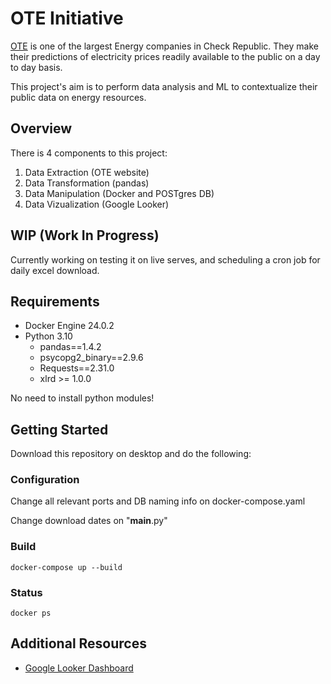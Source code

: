 # OTE Initiative

[OTE](https://www.ote-cr.cz/en/welcome?set_language=en) is one of the largest Energy companies in Check Republic. They make their predictions of electricity prices readily available to the public on a day to day basis.

This project's aim is to perform data analysis and ML to contextualize their public data on energy resources.

## Overview 

There is 4 components to this project: 

1. Data Extraction (OTE website) 
2. Data Transformation (pandas) 
3. Data Manipulation (Docker and POSTgres DB)
4. Data Vizualization (Google Looker)

## WIP (Work In Progress)

Currently working on testing it on live serves, and scheduling a cron job for daily excel download.

## Requirements

* Docker Engine 24.0.2
* Python 3.10
    - pandas==1.4.2
    - psycopg2_binary==2.9.6
    - Requests==2.31.0
    - xlrd >= 1.0.0

No need to install python modules! 

## Getting Started

Download this repository on desktop and do the following: 

### Configuration

Change all relevant ports and DB naming info on docker-compose.yaml 

Change download dates on "__main__.py"

### Build

```
docker-compose up --build
```

### Status 
```
docker ps 
```

## Additional Resources

- [Google Looker Dashboard](https://lookerstudio.google.com)
